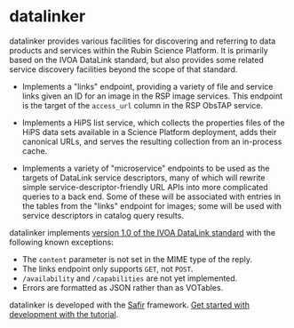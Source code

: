 # datalinker

datalinker provides various facilities for discovering and referring to data products and services within the Rubin Science Platform.
It is primarily based on the IVOA DataLink standard, but also provides some related service discovery facilities beyond the scope of that standard.

- Implements a "links" endpoint, providing a variety of file and service links given an ID for an image in the RSP image services.
  This endpoint is the target of the `access_url` column in the RSP ObsTAP service.

- Implements a HiPS list service, which collects the properties files of the HiPS data sets available in a Science Platform deployment, adds their canonical URLs, and serves the resulting collection from an in-process cache.

- Implements a variety of "microservice" endpoints to be used as the targets of DataLink service descriptors, many of which will rewrite simple service-descriptor-friendly URL APIs into more complicated queries to a back end.
  Some of these will be associated with entries in the tables from the "links" endpoint for images; some will be used with service descriptors in catalog query results.

datalinker implements [version 1.0 of the IVOA DataLink standard](https://www.ivoa.net/documents/DataLink/20150617/REC-DataLink-1.0-20150617.html) with the following known exceptions:

- The `content` parameter is not set in the MIME type of the reply.
- The links endpoint only supports `GET`, not `POST`.
- `/availability` and `/capabilities` are not yet implemented.
- Errors are formatted as JSON rather than as VOTables.

datalinker is developed with the [Safir](https://safir.lsst.io) framework.
[Get started with development with the tutorial](https://safir.lsst.io/set-up-from-template.html).
